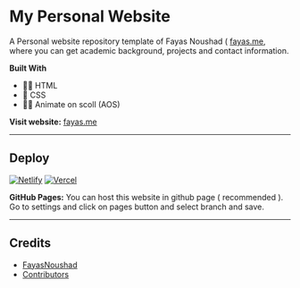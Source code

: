 # My Personal Website

A Personal website repository template of Fayas Noushad ( <a href="https://fayas.me">fayas.me</a>, where you can get academic background, projects and contact information.

**Built With**

- 👩‍💻 HTML
- 🎨 CSS
- 🧙‍♂️ Animate on scoll (AOS)

**Visit website:** [fayas.me](https://fayas.me)

---

## Deploy

[![Netlify](https://www.netlify.com/img/deploy/button.svg)](https://app.netlify.com/start/deploy?repository=https://github.com/FayasNoushad/Website)
[![Vercel](https://vercel.com/button)](https://vercel.com/import/project?template=https://github.com/FayasNoushad/Website)

**GitHub Pages:** You can host this website in github page ( recommended ). Go to settings and click on pages button and select branch and save.

---

## Credits

- [FayasNoushad](https://github.com/FayasNoushad)
- [Contributors](https://github.com/FayasNoushad/Website/graphs/contributors)
